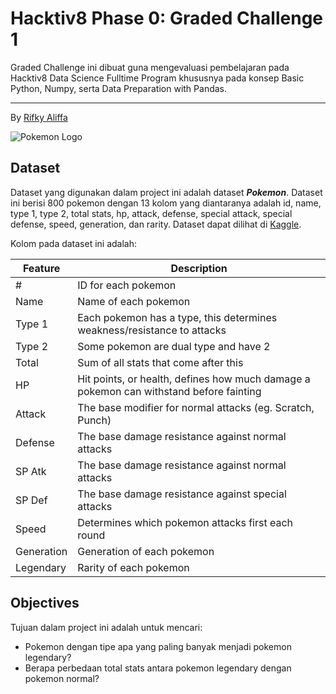 # Hacktiv8 Phase 0: Graded Challenge 1

Graded Challenge ini dibuat guna mengevaluasi pembelajaran pada Hacktiv8 Data Science Fulltime Program khususnya pada konsep Basic Python, Numpy, serta Data Preparation with Pandas.

---

By [Rifky Aliffa](https://github.com/Penzragon)

![Pokemon Logo](https://upload.wikimedia.org/wikipedia/commons/thumb/9/98/International_Pok%C3%A9mon_logo.svg/2560px-International_Pok%C3%A9mon_logo.svg.png)

## Dataset

Dataset yang digunakan dalam project ini adalah dataset **_Pokemon_**. Dataset ini berisi 800 pokemon dengan 13 kolom yang diantaranya adalah id, name, type 1, type 2, total stats, hp, attack, defense, special attack, special defense, speed, generation, dan rarity. Dataset dapat dilihat di [Kaggle](https://www.kaggle.com/abcsds/pokemon).

Kolom pada dataset ini adalah:

| Feature    | Description                                                                            |
| ---------- | -------------------------------------------------------------------------------------- |
| #          | ID for each pokemon                                                                    |
| Name       | Name of each pokemon                                                                   |
| Type 1     | Each pokemon has a type, this determines weakness/resistance to attacks                |
| Type 2     | Some pokemon are dual type and have 2                                                  |
| Total      | Sum of all stats that come after this                                                  |
| HP         | Hit points, or health, defines how much damage a pokemon can withstand before fainting |
| Attack     | The base modifier for normal attacks (eg. Scratch, Punch)                              |
| Defense    | The base damage resistance against normal attacks                                      |
| SP Atk     | The base damage resistance against normal attacks                                      |
| SP Def     | The base damage resistance against special attacks                                     |
| Speed      | Determines which pokemon attacks first each round                                      |
| Generation | Generation of each pokemon                                                             |
| Legendary  | Rarity of each pokemon                                                                 |

## Objectives

Tujuan dalam project ini adalah untuk mencari:

- Pokemon dengan tipe apa yang paling banyak menjadi pokemon legendary?
- Berapa perbedaan total stats antara pokemon legendary dengan pokemon normal?
